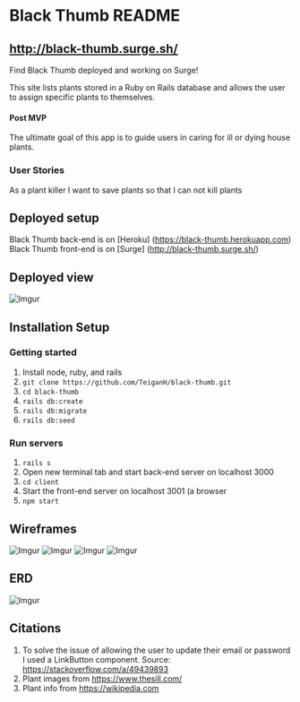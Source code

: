 # Black Thumb README

## http://black-thumb.surge.sh/
Find Black Thumb deployed and working on Surge!

This site lists plants stored in a Ruby on Rails database and allows the user to assign specific plants to themselves.

#### Post MVP
The ultimate goal of this app is to guide users in caring for ill or dying house plants.

### User Stories
As a plant killer I want to save plants so that I can not kill plants

## Deployed setup
Black Thumb back-end is on [Heroku] (https://black-thumb.herokuapp.com)
Black Thumb front-end is on [Surge] (http://black-thumb.surge.sh/)

## Deployed view
![Imgur](https://i.imgur.com/YTz3hUR.png)

## Installation Setup

### Getting started
1. Install node, ruby, and rails
1. `git clone https://github.com/TeiganH/black-thumb.git`
1. `cd black-thumb`
1. `rails db:create`
1. `rails db:migrate`
1. `rails db:seed`

### Run servers
1. `rails s`
1. Open new terminal tab and start back-end server on localhost 3000
1. `cd client`
1. Start the front-end server on localhost 3001 (a browser 
1. `npm start`

## Wireframes
![Imgur](https://i.imgur.com/BPyNTpE.jpg)
![Imgur](https://i.imgur.com/U3PcI6O.jpg)
![Imgur](https://i.imgur.com/9sFeaVm.jpg)
![Imgur](https://i.imgur.com/UrKDwha.jpg)

## ERD
![Imgur](https://i.imgur.com/Kj34L31.jpg)

## Citations
1. To solve the issue of allowing the user to update their email or password I used a LinkButton component. Source: https://stackoverflow.com/a/49439893
1. Plant images from https://www.thesill.com/
1. Plant info from https://wikipedia.com




